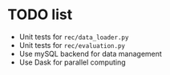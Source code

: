 # TODO list

* Unit tests for `rec/data_loader.py`
* Unit tests for `rec/evaluation.py`
* Use mySQL backend for data management
* Use Dask for parallel computing